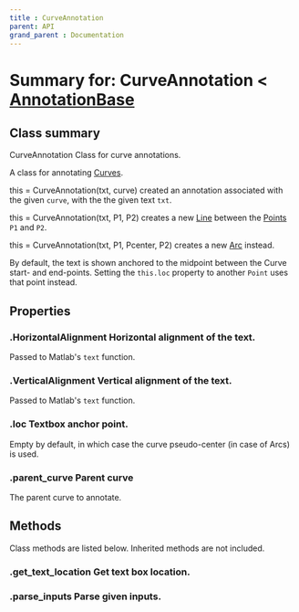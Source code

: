 ```yaml
---
title : CurveAnnotation
parent: API
grand_parent : Documentation
---
```

# Summary for: **CurveAnnotation**  < [AnnotationBase](AnnotationBase.html)

## Class summary

CurveAnnotation Class for curve annotations.

A class for annotating [Curves](Curves.html).

this = CurveAnnotation(txt, curve) created an annotation associated
with the given `curve`, with the the given text `txt`.

this = CurveAnnotation(txt, P1, P2) creates a new [Line](Line.html) between the
[Points](Points.html) `P1` and `P2`.

this = CurveAnnotation(txt, P1, Pcenter, P2) creates a new [Arc](Arc.html)
instead.

By default, the text is shown anchored to the midpoint between the
Curve start- and end-points. Setting the `this.loc` property to
another `Point` uses that point instead.

## Properties

### .**HorizontalAlignment** Horizontal alignment of the text.

Passed to Matlab's `text` function.

### .**VerticalAlignment** Vertical alignment of the text.

Passed to Matlab's `text` function.

### .**loc** Textbox anchor point.

Empty by default, in which case the curve pseudo-center (in case
of Arcs) is used.

### .**parent_curve** Parent curve

The parent curve to annotate.


## Methods

Class methods are listed below. Inherited methods are not included.

### .**get_text_location** Get text box location.

### .**parse_inputs** Parse given inputs.


